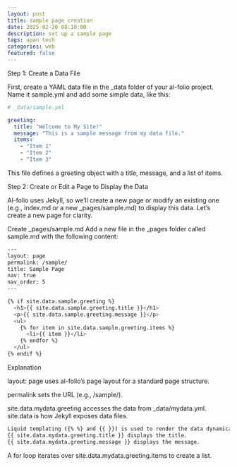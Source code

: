 ```yaml
---
layout: post
title: sample page creation
date: 2025-02-20 08:10:00
description: set up a sample page
tags: apan tech
categories: web
featured: false
---
```


Step 1: Create a Data File

First, create a YAML data file in the _data folder of your al-folio project. Name it sample.yml and add some simple data, like this:

```yml
# _data/sample.yml

greeting:
  title: "Welcome to My Site!"
  message: "This is a sample message from my data file."
  items:
    - "Item 1"
    - "Item 2"
    - "Item 3"
```
This file defines a greeting object with a title, message, and a list of items.

Step 2: Create or Edit a Page to Display the Data

Al-folio uses Jekyll, so we’ll create a new page or modify an existing one (e.g., index.md or a new _pages/sample.md) to display this data. Let’s create a new page for clarity.

Create _pages/sample.md
Add a new file in the _pages folder called sample.md with the following content:
```bash
---
layout: page
permalink: /sample/
title: Sample Page
nav: true
nav_order: 5
---

{% if site.data.sample.greeting %}
  <h1>{{ site.data.sample.greeting.title }}</h1>
  <p>{{ site.data.sample.greeting.message }}</p>
  <ul>
    {% for item in site.data.sample.greeting.items %}
      <li>{{ item }}</li>
    {% endfor %}
  </ul>
{% endif %}
```
Explanation

layout: page uses al-folio’s page layout for a standard page structure.

permalink sets the URL (e.g., /sample/).

site.data.mydata.greeting accesses the data from _data/mydata.yml. site.data is how Jekyll exposes data files.

```bash
Liquid templating ({% %} and {{ }}) is used to render the data dynamically:
{{ site.data.mydata.greeting.title }} displays the title.
{{ site.data.mydata.greeting.message }} displays the message.
```
A for loop iterates over site.data.mydata.greeting.items to create a list.
